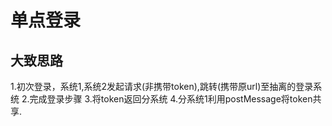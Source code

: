 # 单点登录
## 大致思路
1.初次登录，系统1,系统2发起请求(非携带token),跳转(携带原url)至抽离的登录系统
2.完成登录步骤
3.将token返回分系统
4.分系统1利用postMessage将token共享.

